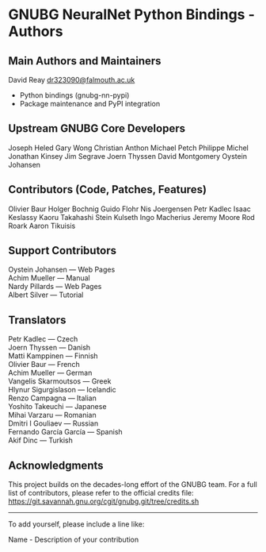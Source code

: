 GNUBG NeuralNet Python Bindings - Authors
=========================================

Main Authors and Maintainers
----------------------------

David Reay <dr323090@falmouth.ac.uk>
- Python bindings (gnubg-nn-pypi)
- Package maintenance and PyPI integration

Upstream GNUBG Core Developers
------------------------------

Joseph Heled
Gary Wong
Christian Anthon
Michael Petch
Philippe Michel
Jonathan Kinsey
Jim Segrave
Joern Thyssen
David Montgomery
Oystein Johansen

Contributors (Code, Patches, Features)
--------------------------------------

Olivier Baur
Holger Bochnig
Guido Flohr
Nis Joergensen
Petr Kadlec
Isaac Keslassy
Kaoru Takahashi
Stein Kulseth
Ingo Macherius
Jeremy Moore
Rod Roark
Aaron Tikuisis

Support Contributors
--------------------

Oystein Johansen — Web Pages  
Achim Mueller — Manual  
Nardy Pillards — Web Pages  
Albert Silver — Tutorial

Translators
-----------

Petr Kadlec — Czech  
Joern Thyssen — Danish  
Matti Kamppinen — Finnish  
Olivier Baur — French  
Achim Mueller — German  
Vangelis Skarmoutsos — Greek  
Hlynur Sigurgislason — Icelandic  
Renzo Campagna — Italian  
Yoshito Takeuchi — Japanese  
Mihai Varzaru — Romanian  
Dmitri I Gouliaev — Russian  
Fernando García García — Spanish  
Akif Dinc — Turkish

Acknowledgments
---------------

This project builds on the decades-long effort of the GNUBG team. For a full list of contributors,
please refer to the official credits file:  
https://git.savannah.gnu.org/cgit/gnubg.git/tree/credits.sh

---

To add yourself, please include a line like:

Name <email> - Description of your contribution
